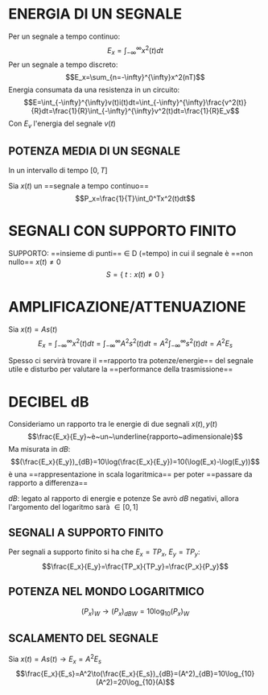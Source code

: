 # ENERGIA DI UN SEGNALE
Per un segnale a tempo continuo:
$$E_x=\int_{-\infty}^{\infty}x^2(t)dt$$
Per un segnale a tempo discreto:
$$E_x=\sum_{n=-\infty}^{\infty}x^2(nT)$$
Energia consumata da una resistenza in un circuito:
$$E=\int_{-\infty}^{\infty}v(t)i(t)dt=\int_{-\infty}^{\infty}\frac{v^2(t)}{R}dt=\frac{1}{R}\int_{-\infty}^{\infty}v^2(t)dt=\frac{1}{R}E_v$$
Con $E_v$ l'energia del segnale $v(t)$

## POTENZA MEDIA DI UN SEGNALE
In un intervallo di tempo $[0,T]$

Sia $x(t)$ un ==segnale a tempo continuo==
$$P_x=\frac{1}{T}\int_0^Tx^2(t)dt$$

# SEGNALI CON SUPPORTO FINITO
SUPPORTO: ==insieme di punti== $\in$ D (=tempo) in cui il segnale è ==non nullo== $x(t)\neq0$
$$S=\{~t:x(t)\neq0~\}$$

# AMPLIFICAZIONE/ATTENUAZIONE
Sia $x(t)=As(t)$
$$E_x=\int_{-\infty}^{\infty}x^2(t)dt=\int_{-\infty}^{\infty}A^2s^2(t)dt=A^2\int_{-\infty}^{\infty}s^2(t)dt=A^2E_s$$

Spesso ci servirà trovare il ==rapporto tra potenze/energie== del segnale utile e disturbo per valutare la ==performance della trasmissione==

# DECIBEL dB
Consideriamo un rapporto tra le energie di due segnali $x(t), y(t)$
$$\frac{E_x}{E_y}~è~un~\underline{rapporto~adimensionale}$$
Ma misurata in $dB$:
$$(\frac{E_x}{E_y})_{dB}=10\log(\frac{E_x}{E_y})=10(\log(E_x)-\log(E_y))$$
è una ==rappresentazione in scala logaritmica== per poter ==passare da rapporto a differenza==

$dB$: legato al rapporto di energie e potenze
Se avrò $dB$ negativi, allora l'argomento del logaritmo sarà $\in [0,1]$

## SEGNALI A SUPPORTO FINITO
Per segnali a supporto finito si ha che $E_x=TP_x$, $E_y=TP_y$:
$$\frac{E_x}{E_y}=\frac{TP_x}{TP_y}=\frac{P_x}{P_y}$$

## POTENZA NEL MONDO LOGARITMICO
$$(P_x)_W\to(P_x)_{dBW}=10\log_{10}(P_x)_W$$

## SCALAMENTO DEL SEGNALE
Sia $x(t)=As(t)\to E_x=A^2E_s$
$$\frac{E_x}{E_s}=A^2\to(\frac{E_x}{E_s})_{dB}=(A^2)_{dB}=10\log_{10}(A^2)=20\log_{10}(A)$$
